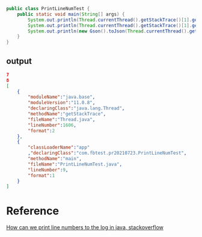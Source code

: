 
```java
public class PrintLineNumTest {
    public static void main(String[] args) {
        System.out.println(Thread.currentThread().getStackTrace()[1].getLineNumber());
        System.out.println(Thread.currentThread().getStackTrace()[1].getLineNumber());
        System.out.println(new Gson().toJson(Thread.currentThread().getStackTrace()));
    }
}

```

## output
```json
7
8
[
    {
        "moduleName":"java.base",
        "moduleVersion":"11.0.8",
        "declaringClass":"java.lang.Thread",
        "methodName":"getStackTrace",
        "fileName":"Thread.java",
        "lineNumber":1606,
        "format":2
    },
    {
        "classLoaderName":"app"
        ,"declaringClass":"com.fbtest.pr20210723.PrintLineNumTest",
        "methodName":"main",
        "fileName":"PrintLineNumTest.java",
        "lineNumber":9,
        "format":1
    }
]
```

# Reference
[How can we print line numbers to the log in java, stackoverflow](https://stackoverflow.com/questions/115008/how-can-we-print-line-numbers-to-the-log-in-java)


